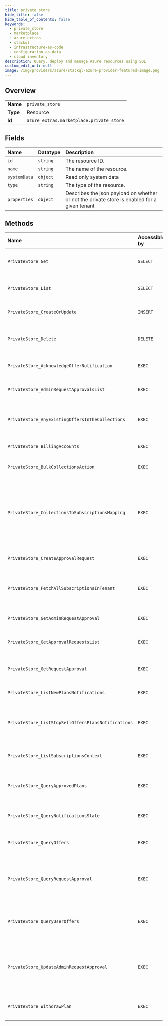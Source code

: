 ```yaml
---
title: private_store
hide_title: false
hide_table_of_contents: false
keywords:
  - private_store
  - marketplace
  - azure_extras    
  - stackql
  - infrastructure-as-code
  - configuration-as-data
  - cloud inventory
description: Query, deploy and manage Azure resources using SQL
custom_edit_url: null
image: /img/providers/azure/stackql-azure-provider-featured-image.png
---
```

  
    

## Overview
<table><tbody>
<tr><td><b>Name</b></td><td><code>private_store</code></td></tr>
<tr><td><b>Type</b></td><td>Resource</td></tr>
<tr><td><b>Id</b></td><td><code>azure_extras.marketplace.private_store</code></td></tr>
</tbody></table>

## Fields
| Name | Datatype | Description |
|:-----|:---------|:------------|
| `id` | `string` | The resource ID. |
| `name` | `string` | The name of the resource. |
| `systemData` | `object` | Read only system data |
| `type` | `string` | The type of the resource. |
| `properties` | `object` | Describes the json payload on whether or not the private store is enabled for a given tenant |
## Methods
| Name | Accessible by | Required Params | Description |
|:-----|:--------------|:----------------|:------------|
| `PrivateStore_Get` | `SELECT` | `privateStoreId` | Get information about the private store |
| `PrivateStore_List` | `SELECT` |  | Gets the list of available private stores. |
| `PrivateStore_CreateOrUpdate` | `INSERT` | `privateStoreId` | Changes private store properties |
| `PrivateStore_Delete` | `DELETE` | `privateStoreId` | Deletes the private store. All that is not saved will be lost. |
| `PrivateStore_AcknowledgeOfferNotification` | `EXEC` | `offerId, privateStoreId` | Acknowledge notification for offer |
| `PrivateStore_AdminRequestApprovalsList` | `EXEC` | `privateStoreId` | Get list of admin request approvals |
| `PrivateStore_AnyExistingOffersInTheCollections` | `EXEC` | `privateStoreId` | Query whether exists any offer in the collections. |
| `PrivateStore_BillingAccounts` | `EXEC` | `privateStoreId` | Tenant billing accounts names |
| `PrivateStore_BulkCollectionsAction` | `EXEC` | `privateStoreId` | Perform an action on bulk collections |
| `PrivateStore_CollectionsToSubscriptionsMapping` | `EXEC` | `privateStoreId` | For a given subscriptions list, the API will return a map of collections and the related subscriptions from the supplied list. |
| `PrivateStore_CreateApprovalRequest` | `EXEC` | `privateStoreId, requestApprovalId` | Create approval request |
| `PrivateStore_FetchAllSubscriptionsInTenant` | `EXEC` | `privateStoreId` | Fetch all subscriptions in tenant, only for marketplace admin |
| `PrivateStore_GetAdminRequestApproval` | `EXEC` | `adminRequestApprovalId, privateStoreId, publisherId` | Get open approval requests |
| `PrivateStore_GetApprovalRequestsList` | `EXEC` | `privateStoreId` | Get all open approval requests of current user |
| `PrivateStore_GetRequestApproval` | `EXEC` | `privateStoreId, requestApprovalId` | Get open request approval details |
| `PrivateStore_ListNewPlansNotifications` | `EXEC` | `privateStoreId` | List new plans notifications |
| `PrivateStore_ListStopSellOffersPlansNotifications` | `EXEC` | `privateStoreId` | List stop sell notifications for both stop sell offers and stop sell plans |
| `PrivateStore_ListSubscriptionsContext` | `EXEC` | `privateStoreId` | List all the subscriptions in the private store context |
| `PrivateStore_QueryApprovedPlans` | `EXEC` | `privateStoreId` | Get map of plans and related approved subscriptions. |
| `PrivateStore_QueryNotificationsState` | `EXEC` | `privateStoreId` | Get private store notifications state |
| `PrivateStore_QueryOffers` | `EXEC` | `privateStoreId` | List of offers, regardless the collections |
| `PrivateStore_QueryRequestApproval` | `EXEC` | `privateStoreId, requestApprovalId` | Get request statuses foreach plan, this api is used as a complex GET action. |
| `PrivateStore_QueryUserOffers` | `EXEC` | `privateStoreId` | List of user's approved offers for the provided offers and subscriptions |
| `PrivateStore_UpdateAdminRequestApproval` | `EXEC` | `adminRequestApprovalId, privateStoreId` | Update the admin action, weather the request is approved or rejected and the approved plans |
| `PrivateStore_WithdrawPlan` | `EXEC` | `privateStoreId, requestApprovalId` | Withdraw a user request approval on specific plan |
